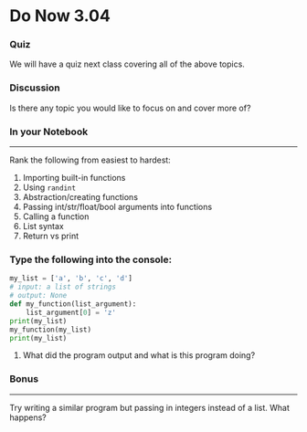 # Do Now 3.04
### Quiz
We will have a quiz next class covering all of the above topics. 

### Discussion
Is there any topic you would like to focus on and cover more of?

### In your Notebook
-----------------------
Rank the following from easiest to hardest: 

1. Importing built-in functions
2. Using `randint`
3. Abstraction/creating functions
4. Passing int/str/float/bool arguments into functions
5. Calling a function 
6. List syntax
7. Return vs print 

### Type the following into the console: 

```python
my_list = ['a', 'b', 'c', 'd']
# input: a list of strings
# output: None
def my_function(list_argument): 
	list_argument[0] = 'z'
print(my_list)
my_function(my_list)
print(my_list)
```
1. What did the program output and what is this program doing?

### Bonus
-------------
Try writing a similar program but passing in integers instead of a list. What happens? 
